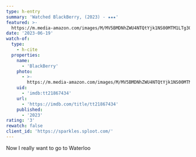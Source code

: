 ```yaml
---
type: h-entry
summary: 'Watched BlackBerry, (2023) - ★★★'
featured: >-
  https://m.media-amazon.com/images/M/MV5BMDNhZWU4NTQtYjk1NS00MTM1LTg3ODYtMzE0MjQ2YTI5MGM4XkEyXkFqcGdeQXVyMDc5ODIzMw@@._V1_SX300.jpg
date: '2023-06-19'
watch-of:
  type:
    - h-cite
  properties:
    name:
      - 'BlackBerry'
    photo:
      - >-
        https://m.media-amazon.com/images/M/MV5BMDNhZWU4NTQtYjk1NS00MTM1LTg3ODYtMzE0MjQ2YTI5MGM4XkEyXkFqcGdeQXVyMDc5ODIzMw@@._V1_SX300.jpg
    uid:
      - 'imdb:tt21867434'
    url:
      - 'https://imdb.com/title/tt21867434'
    published:
      - '2023'
rating: '3'
rewatch: false
client_id: 'https://sparkles.sploot.com/'
---
```


Now I really want to go to Waterloo
